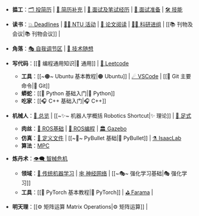 + **揾工**：[🗂 投简历](🗂%202025简历投递.md) | [👔 简历补充](👔%20简历补充.md) | [💼 面试及笔试经历](💼%20面试及笔试经历.md) | [📝 面试准备](📝%20面试准备.md) | [🛠 技能](🛠%20求职%20-%20技术栈需求.md)
+ **读书**：[💥 Deadlines](💥%20Deadlines%20💥.md) | [👨‍🎓 NTU 活动](👨‍🎓%20NTU%20Events%20🍽.md) | [📰 论文阅读](📰%20论文阅读.md) | [👨‍🔬 科研进组](👨‍🔬%20科研进组.md) | [[📚 刊物及会议|📚 刊物会议]] | 
+ **角落**：[🎭 自我调节区](🎭%20自我调节区%20Self-comforting%20Zone.md) | [🎢 技术随想](🎢%20技术随想%20TechThink.md)

+ **写代码**：[[💾 编程通用知识|💾 通用]] | [🛶 Leetcode](🛶%20Leetcode%20题目笔记.md)
	+ **工具**：[[~🟠~ Ubuntu 基本教程|🟠 Ubuntu]] | [☄ VSCode](☄%20VSCode%20使用教程.md) | [[🔶 Git 主要命令|🔶 Git]]
	+ **蟒蛇**：[[🐍 Python 基础入门|🐍 Python]]
	+ **吃家**：[[🎧 C++ 基础入门|🎧 C++]]

+ **机械人**：[🤖 总览](~🤖~%20机器人技术总览%20Robot%20Technology.md) | [[~✨~ 机器人学概括 Robotics Shortcut|✨ 理论]] | [🐶 足式](~🐶~%20足式机器人简介.md)
	+ **肉丝**：[🤖 ROS基础](~🤖~%20ROS%20基础.md) | [💾 ROS编程](💾%20ROS%20编程开发.md) | [🏛 Gazebo](~🏛~%20Gazebo%20基础.md)
	+ **仿真**：[📜 定义文件](📜%20仿真文件格式%20Simulation%20File%20Format.md) | [[~🔫~ PyBullet 基础|🔫 PyBullet]] | [⚗ IsaacLab](⚗%20IsaacLab.md)
	+ **算法**：[MPC](模型预测控制%20MPC.md)

+ **炼丹术**：[👁‍🗨 智械危机](~👁‍🗨~%20人工智能与机器学习%20AI%20&%20ML.md)
	+ **领域**：[🎰 传统机器学习](🎰%20传统机器学习算法%20Traditional%20ML%20Algorithms.md) | [🕸 神经网络](🕸%20神经网络架构%20Architecture%20of%20Neural%20Networks.md) | [[~🎭~ 强化学习基础|🎭 强化学习]]
	+ **工具**：[[🔦 PyTorch 基本教程|🔦 PyTorch]] | [⛳ Farama](⛳%20Python%20Farama%20强化学习工具链.md) | 

+ **明天理**：[[⚙ 矩阵运算 Matrix Operations|⚙ 矩阵运算]] | 